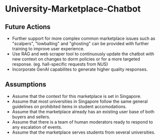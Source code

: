 # University-Marketplace-Chatbot

## Future Actions
- Further support for more complex common marketplace issues such as "scalpers", "lowballing" and "ghosting" can be provided with further training to improve user experience.
- Use RAG and web scraper tool to continuously update the chatbot with new context on changes to dorm policies or for a more targeted response. (eg. hall-specific requests from NUS)
- Incorporate GenAI capabilites to generate higher quality responses.

## Assumptions  
- Assume that the context for this marketplace is set in Singapore.
- Assume that most universities in Singapore follow the same general guidelines on prohibited items in student accomodations.
- Assume that the marketplace already has an existing user base of both buyers and sellers.
- Assume that there is a team of human moderators ready to respond to any escalation of events.
- Assume that the marketplace serves students from several universities.
